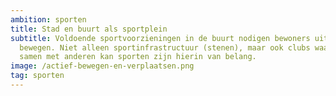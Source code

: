 ```yaml
---
ambition: sporten
title: Stad en buurt als sportplein
subtitle: Voldoende sportvoorzieningen in de buurt nodigen bewoners uit om te
  bewegen. Niet alleen sportinfrastructuur (stenen), maar ook clubs waar men
  samen met anderen kan sporten zijn hierin van belang.
image: /actief-bewegen-en-verplaatsen.png
tag: sporten
---
```

